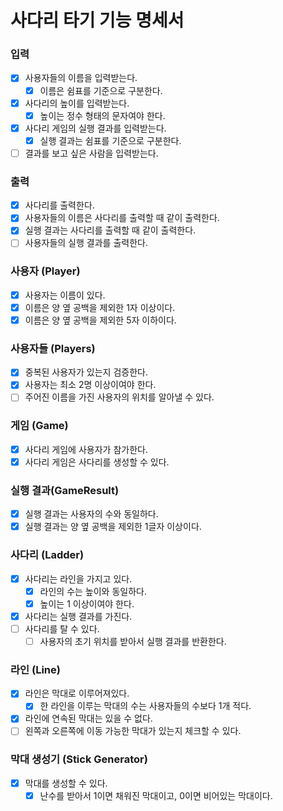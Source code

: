# 사다리 타기 기능 명세서

### 입력

- [x] 사용자들의 이름을 입력받는다.
    - [x] 이름은 쉼표를 기준으로 구분한다.
- [x] 사다리의 높이를 입력받는다.
    - [x] 높이는 정수 형태의 문자여야 한다.
- [x] 사다리 게임의 실행 결과를 입력받는다.
    - [x] 실행 결과는 쉼표를 기준으로 구분한다.
- [ ] 결과를 보고 싶은 사람을 입력받는다.

### 출력

- [x] 사다리를 출력한다.
- [x] 사용자들의 이름은 사다리를 출력할 때 같이 출력한다.
- [x] 실행 결과는 사다리를 출력할 때 같이 출력한다.
- [ ] 사용자들의 실행 결과를 출력한다.

### 사용자 (Player)

- [x] 사용자는 이름이 있다.
- [x] 이름은 양 옆 공백을 제외한 1자 이상이다.
- [x] 이름은 양 옆 공백을 제외한 5자 이하이다.

### 사용자들 (Players)

- [x] 중복된 사용자가 있는지 검증한다.
- [x] 사용자는 최소 2명 이상이여야 한다.
- [ ] 주어진 이름을 가진 사용자의 위치를 알아낼 수 있다.

### 게임 (Game)

- [x] 사다리 게임에 사용자가 참가한다.
- [x] 사다리 게임은 사다리를 생성할 수 있다.

### 실행 결과(GameResult)

- [x] 실행 결과는 사용자의 수와 동일하다.
- [x] 실행 결과는 양 옆 공백을 제외한 1글자 이상이다.

### 사다리 (Ladder)

- [x] 사다리는 라인을 가지고 있다.
    - [x] 라인의 수는 높이와 동일하다.
    - [x] 높이는 1 이상이여야 한다.
- [x] 사다리는 실행 결과를 가진다.
- [ ] 사다리를 탈 수 있다.
    - [ ] 사용자의 초기 위치를 받아서 실행 결과를 반환한다.

### 라인 (Line)

- [x] 라인은 막대로 이루어져있다.
    - [x] 한 라인을 이루는 막대의 수는 사용자들의 수보다 1개 적다.
- [x] 라인에 연속된 막대는 있을 수 없다.
- [ ] 왼쪽과 오른쪽에 이동 가능한 막대가 있는지 체크할 수 있다.

### 막대 생성기 (Stick Generator)

- [x] 막대를 생성할 수 있다.
    - [x] 난수를 받아서 1이면 채워진 막대이고, 0이면 비어있는 막대이다.
